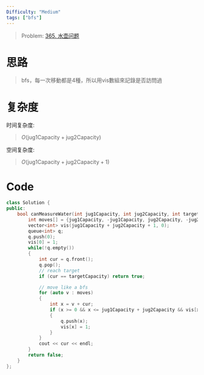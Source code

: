 ```yaml
---
Difficulty: "Medium"
tags: ["bfs"]
---
```


> Problem: [365. 水壶问题](https://leetcode.cn/problems/water-and-jug-problem/description/)

# 思路

> bfs，每一次移動都是4種，所以用vis數組來記錄是否訪問過

# 复杂度

时间复杂度:
> $O(\text{jug1Capacity} + \text{jug2Capacity})$

空间复杂度:
> $O(\text{jug1Capacity} + \text{jug2Capacity} + 1 )$

# Code
```C++ []
class Solution {
public:
    bool canMeasureWater(int jug1Capacity, int jug2Capacity, int targetCapacity) {
        int moves[] = {jug1Capacity, -jug1Capacity, jug2Capacity, -jug2Capacity};
        vector<int> vis(jug1Capacity + jug2Capacity + 1, 0);
        queue<int> q;
        q.push(0);
        vis[0] = 1;
        while(!q.empty())
        {
            int cur = q.front();
            q.pop();
            // reach target
            if (cur == targetCapacity) return true;

            // move like a bfs
            for (auto v : moves)
            {
                int x = v + cur;
                if (x >= 0 && x <= jug1Capacity + jug2Capacity && vis[x] == 0)
                {
                    q.push(x);
                    vis[x] = 1;
                }
            }
            cout << cur << endl;
        }
        return false;
    }
};
```
  

